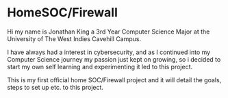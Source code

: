 # HomeSOC/Firewall
Hi my name is Jonathan King a 3rd Year Computer Science Major at the University of The West Indies Cavehill Campus.

I have always had a interest in cybersecurity, and as I continued into my Computer Science journey my passion just kept on growing, so i decided to start my own self learning and experimenting it led to this project.

This is my first official home SOC/Firewall project and it will detail the goals, steps to set up etc. to this project.
